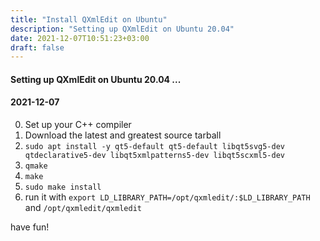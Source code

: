 ```yaml
---
title: "Install QXmlEdit on Ubuntu"
description: "Setting up QXmlEdit on Ubuntu 20.04"
date: 2021-12-07T10:51:23+03:00
draft: false
---
```


#### Setting up QXmlEdit on Ubuntu 20.04 ...
#### 2021-12-07

0. Set up your C++ compiler 
1. Download the latest and greatest source tarball
2. `sudo apt install -y qt5-default qt5-default libqt5svg5-dev qtdeclarative5-dev libqt5xmlpatterns5-dev libqt5scxml5-dev`
3. `qmake`
4. `make`
5. `sudo make install`
6. run it with `export LD_LIBRARY_PATH=/opt/qxmledit/:$LD_LIBRARY_PATH` and `/opt/qxmledit/qxmledit`

have fun!
